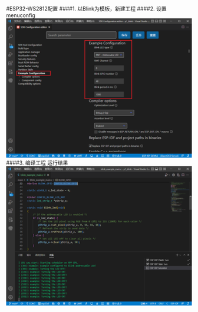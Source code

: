 #ESP32-WS2812配置
####1. 以Blink为模板，新建工程
####2. 设置menuconfig
![配置GPIO管脚和PWM通道](picture/esp32-menuconfig-ws2812.png)
####3. 编译工程
运行结果
![运行结果](picture/esp32-ws2812-result.png)

